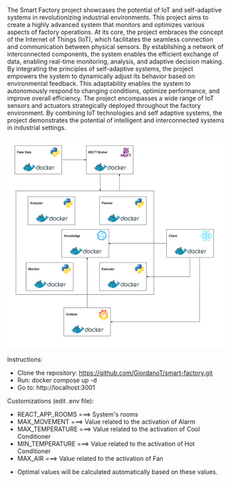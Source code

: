 The Smart Factory project showcases the potential of IoT and self-adaptive systems in revolutionizing industrial environments. This project aims to create a highly advanced system that monitors and optimizes various aspects of factory operations. At its core, the project embraces the concept of the Internet of Things (IoT), which facilitates the seamless connection and communication between physical sensors. By establishing a network of interconnected components, the system enables the efficient exchange of data, enabling real-time monitoring, analysis, and adaptive decision making. By integrating the principles of self-adaptive systems, the project empowers the system to dynamically adjust its behavior based on environmental feedback. This adaptability enables the system to autonomously respond to changing conditions, optimize performance, and improve overall efficiency. The project encompasses a wide range of IoT sensors and actuators strategically deployed throughout the factory environment. By combining IoT technologies and self adaptive systems, the project demonstrates the potential of intelligent and interconnected systems in industrial settings.

![alt text](https://github.com/GiordanoT/smart-factory/blob/main/architecture.png)

Instructions:
  - Clone the repository: https://github.com/GiordanoT/smart-factory.git
  - Run: docker compose up -d
  - Go to: http://localhost:3001

Customizations (edit .env file):
  - REACT_APP_ROOMS ===> System's rooms
  - MAX_MOVEMENT ===> Value related to the activation of Alarm
  - MAX_TEMPERATURE ===> Value related to the activation of Cool Conditioner
  - MIN_TEMPERATURE ===> Value related to the activation of Hot Conditioner
  - MAX_AIR ===> Value related to the activation of Fan
  * Optimal values ​​will be calculated automatically based on these values.

